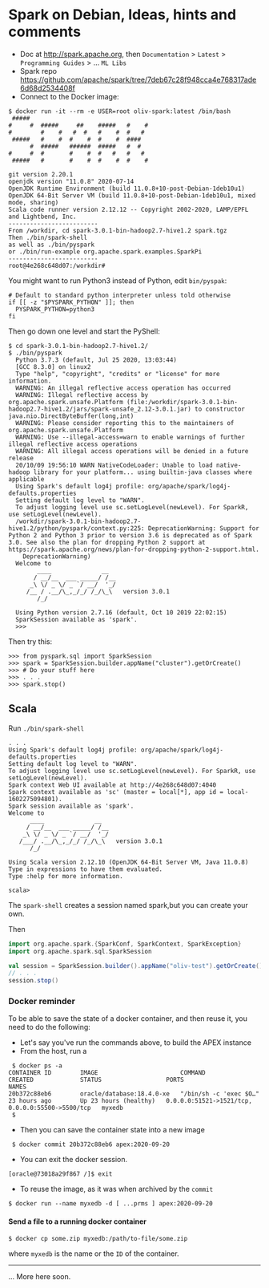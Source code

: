 # Spark on Debian, Ideas, hints and comments
- Doc at <http://spark.apache.org>, then `Documentation` > `Latest` > `Programming Guides` > ... `ML Libs`
- Spark repo <https://github.com/apache/spark/tree/7deb67c28f948cca4e768317ade6d68d2534408f> 
- Connect to the Docker image:
```
$ docker run -it --rm -e USER=root oliv-spark:latest /bin/bash
 #####
#     #  #####     ##    #####   #    #
#        #    #   #  #   #    #  #   #
 #####   #    #  #    #  #    #  ####
      #  #####   ######  #####   #  #
#     #  #       #    #  #   #   #   #
 #####   #       #    #  #    #  #    #

git version 2.20.1
openjdk version "11.0.8" 2020-07-14
OpenJDK Runtime Environment (build 11.0.8+10-post-Debian-1deb10u1)
OpenJDK 64-Bit Server VM (build 11.0.8+10-post-Debian-1deb10u1, mixed mode, sharing)
Scala code runner version 2.12.12 -- Copyright 2002-2020, LAMP/EPFL and Lightbend, Inc.
-------------------------
From /workdir, cd spark-3.0.1-bin-hadoop2.7-hive1.2 spark.tgz
Then ./bin/spark-shell
as well as ./bin/pyspark
or ./bin/run-example org.apache.spark.examples.SparkPi
-------------------------
root@4e268c648d07:/workdir#
```
You might want to run Python3 instead of Python, edit `bin/pyspak`:
```
# Default to standard python interpreter unless told otherwise
if [[ -z "$PYSPARK_PYTHON" ]]; then
  PYSPARK_PYTHON=python3
fi
```
Then go down one level and start the PyShell:
```
$ cd spark-3.0.1-bin-hadoop2.7-hive1.2/
$ ./bin/pyspark
  Python 3.7.3 (default, Jul 25 2020, 13:03:44) 
  [GCC 8.3.0] on linux2
  Type "help", "copyright", "credits" or "license" for more information.
  WARNING: An illegal reflective access operation has occurred
  WARNING: Illegal reflective access by org.apache.spark.unsafe.Platform (file:/workdir/spark-3.0.1-bin-hadoop2.7-hive1.2/jars/spark-unsafe_2.12-3.0.1.jar) to constructor java.nio.DirectByteBuffer(long,int)
  WARNING: Please consider reporting this to the maintainers of org.apache.spark.unsafe.Platform
  WARNING: Use --illegal-access=warn to enable warnings of further illegal reflective access operations
  WARNING: All illegal access operations will be denied in a future release
  20/10/09 19:56:10 WARN NativeCodeLoader: Unable to load native-hadoop library for your platform... using builtin-java classes where applicable
  Using Spark's default log4j profile: org/apache/spark/log4j-defaults.properties
  Setting default log level to "WARN".
  To adjust logging level use sc.setLogLevel(newLevel). For SparkR, use setLogLevel(newLevel).
  /workdir/spark-3.0.1-bin-hadoop2.7-hive1.2/python/pyspark/context.py:225: DeprecationWarning: Support for Python 2 and Python 3 prior to version 3.6 is deprecated as of Spark 3.0. See also the plan for dropping Python 2 support at https://spark.apache.org/news/plan-for-dropping-python-2-support.html.
    DeprecationWarning)
  Welcome to
        ____              __
       / __/__  ___ _____/ /__
      _\ \/ _ \/ _ `/ __/  '_/
     /__ / .__/\_,_/_/ /_/\_\   version 3.0.1
        /_/
  
  Using Python version 2.7.16 (default, Oct 10 2019 22:02:15)
  SparkSession available as 'spark'.
  >>>
```
Then try this:
```
>>> from pyspark.sql import SparkSession
>>> spark = SparkSession.builder.appName("cluster").getOrCreate()
>>> # Do your stuff here
>>> . . .
>>> spark.stop()
```

## Scala
Run ` ./bin/spark-shell `
```
. . .
Using Spark's default log4j profile: org/apache/spark/log4j-defaults.properties
Setting default log level to "WARN".
To adjust logging level use sc.setLogLevel(newLevel). For SparkR, use setLogLevel(newLevel).
Spark context Web UI available at http://4e268c648d07:4040
Spark context available as 'sc' (master = local[*], app id = local-1602275094801).
Spark session available as 'spark'.
Welcome to
      ____              __
     / __/__  ___ _____/ /__
    _\ \/ _ \/ _ `/ __/  '_/
   /___/ .__/\_,_/_/ /_/\_\   version 3.0.1
      /_/
         
Using Scala version 2.12.10 (OpenJDK 64-Bit Server VM, Java 11.0.8)
Type in expressions to have them evaluated.
Type :help for more information.

scala>
```

The `spark-shell` creates a session named spark,but you can create your own.

Then
```scala
import org.apache.spark.{SparkConf, SparkContext, SparkException}
import org.apache.spark.sql.SparkSession

val session = SparkSession.builder().appName("oliv-test").getOrCreate()
// . . . 
session.stop()

```


### Docker reminder
To be able to save the state of a docker container, and then reuse it, you need to do the following:
- Let's say you've run the commands above, to build the APEX instance
- From the host, run a 
```
 $ docker ps -a
CONTAINER ID        IMAGE                       COMMAND                  CREATED             STATUS                  PORTS                                              NAMES
20b372c88eb6        oracle/database:18.4.0-xe   "/bin/sh -c 'exec $O…"   23 hours ago        Up 23 hours (healthy)   0.0.0.0:51521->1521/tcp, 0.0.0.0:55500->5500/tcp   myxedb
 $
```
- Then you can save the container state into a new image
```
 $ docker commit 20b372c88eb6 apex:2020-09-20
```
- You can exit the docker session.
```
[oracle@73018a29f867 /]$ exit
```
- To reuse the image, as it was when archived by the `commit`
```
$ docker run --name myxedb -d [ ...prms ] apex:2020-09-20
```

#### Send a file to a running docker container
```
$ docker cp some.zip myxedb:/path/to-file/some.zip
```             
where `myxedb` is the name or the `ID` of the container.

---

... More here soon.
